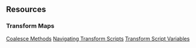 ## Resources

### Transform Maps

[Coalesce Methods](https://www.servicenowelite.com/blog/2014/3/30/coalesce-methods)
[Navigating Transform Scripts](http://www.john-james-andersen.com/blog/navigating-transform-scripts-in-servicenow.html)
[Transform Script Variables](https://docs.servicenow.com/bundle/orlando-platform-administration/page/script/server-scripting/reference/r_TransformationScriptVariables.html)

